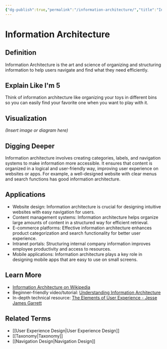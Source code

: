 ```yaml
---
{"dg-publish":true,"permalink":"/information-architecture/","title":"Information Architecture","tags":["learning","cognition","information"]}
---
```


# Information Architecture

## **Definition**  
Information Architecture is the art and science of organizing and structuring information to help users navigate and find what they need efficiently.

## **Explain Like I'm 5**  
Think of information architecture like organizing your toys in different bins so you can easily find your favorite one when you want to play with it.

## **Visualization**  
*(Insert image or diagram here)*

## **Digging Deeper**
Information architecture involves creating categories, labels, and navigation systems to make information more accessible. It ensures that content is organized in a logical and user-friendly way, improving user experience on websites or apps. For example, a well-designed website with clear menus and search functions has good information architecture.

## **Applications**  
- Website design: Information architecture is crucial for designing intuitive websites with easy navigation for users.
- Content management systems: Information architecture helps organize large amounts of content in a structured way for efficient retrieval.
- E-commerce platforms: Effective information architecture enhances product categorization and search functionality for better user experience.
- Intranet portals: Structuring internal company information improves employee productivity and access to resources.
- Mobile applications: Information architecture plays a key role in designing mobile apps that are easy to use on small screens.

## **Learn More**  
- [Information Architecture on Wikipedia](https://en.wikipedia.org/wiki/Information_architecture)
- Beginner-friendly video/tutorial: [Understanding Information Architecture](https://www.youtube.com/watch?v=Zo4j9t2VqCU)
- In-depth technical resource: [The Elements of User Experience - Jesse James Garrett](https://www.jjg.net/elements/) 

## **Related Terms**  
- [[User Experience Design\|User Experience Design]]
- [[Taxonomy\|Taxonomy]]
- [[Navigation Design\|Navigation Design]]